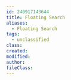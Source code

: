 ```yaml
---
id: 240917143644
title: Floating Search
aliases:
  - Floating Search
tags:
  - unclassified
class: 
created: 
modified: 
author: 
fileClass:
---
```

### 





